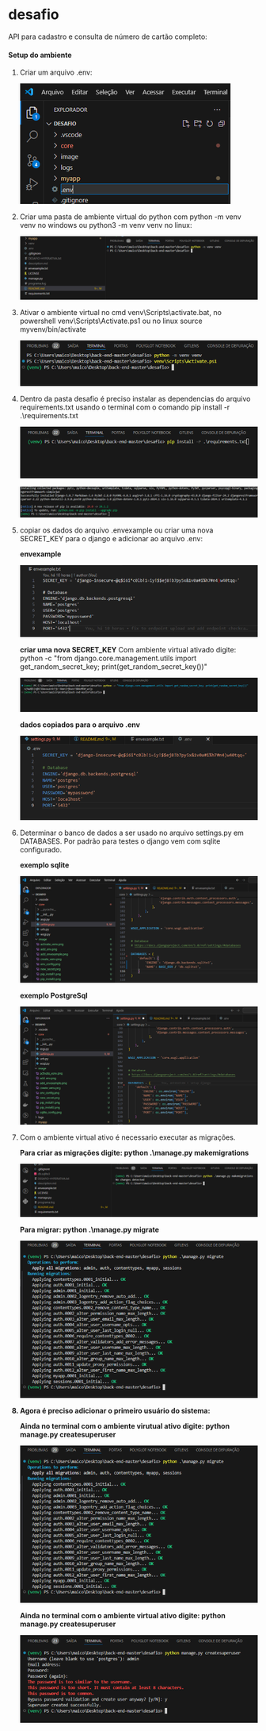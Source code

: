 # desafio

API para cadastro e consulta de número de cartão completo:

<h4>Setup do ambiente</h4>

<ol>

<li>Criar um arquivo .env:</li>

![alt text](image/add_env.png)

<li>Criar uma pasta de ambiente virtual do python com python -m venv venv no windows ou python3 -m venv venv no linux:</li>

![alt text](image/create_venv.png)

<li>Ativar o ambiente virtual no cmd venv\Scripts\activate.bat, no powershell venv\Scripts\Activate.ps1 ou no linux source myvenv/bin/activate</li>

![alt text](image/activate_venv.png)

<li>Dentro da pasta desafio é preciso instalar as dependencias do arquivo requirements.txt usando o terminal com o comando pip install -r .\requirements.txt</li>

![alt text](image/pip_install1.png)

![alt text](image/pip_install2.png)

<li>copiar os dados do arquivo .envexample ou criar uma nova SECRET_KEY para o django e adicionar ao arquivo .env:</li>

<strong>envexample</strong>

![alt text](image/add_envexample.png)

<strong>criar uma nova SECRET_KEY</strong>
Com ambiente virtual ativado digite: python -c "from django.core.management.utils import get_random_secret_key; print(get_random_secret_key())"

![alt text](image/new_secret.png)

<strong>dados copiados para o arquivo .env</strong>

![alt text](image/env_config.png)

<li>Determinar o banco de dados a ser usado no arquivo settings.py em DATABASES. Por padrão para testes o django vem com sqlite configurado.</li>

<strong>exemplo sqlite</strong>

![alt text](image/sqlite_config.png)

<strong>exemplo PostgreSql</strong>

![alt text](image/postgre_config.png)

<li>Com o ambiente virtual ativo é necessario executar as migrações.</li>

<strong>Para criar as migrações digite: python .\manage.py makemigrations<strong>

![alt text](image/makemigrations.png)

<strong>Para migrar: python .\manage.py migrate<strong>

![alt text](image/migrate.png)

<li>Agora é preciso adicionar o primeiro usuário do sistema:</li>

<strong>Ainda no terminal com o ambiente virutual ativo digite: python manage.py createsuperuser<strong>

![alt text](image/migrate.png)

<strong>Ainda no terminal com o ambiente virtual ativo digite: python manage.py createsuperuser<strong>

![alt text](image/superuser.png)

<ol>